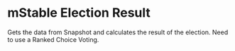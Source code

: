 # mStable Election Result

Gets the data from Snapshot and calculates the result of the election. Need to use a Ranked Choice Voting.
